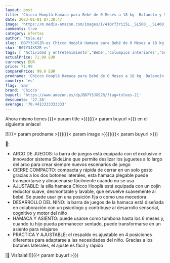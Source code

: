 ```yaml
---
layout: post
title: 'Chicco Hooplà Hamaca para Bebé de 0 Meses a 18 kg  Balancín y Silla de Bebés y Niños con Arco de Juegos  Respaldo Ajustable y Cojín Reductor  Compacta - Color Gris  Moon Grey '
date: 2023-01-01 07:30:47
image: 'https://m.media-amazon.com/images/I/41Or73rii5L._SL500_._SL400_.jpg'
comments: true
category: ofertas
author: 'tole.es'
slug: 'B07Y3JXS2R-es Chicco Hooplà Hamaca para Bebé de 0 Meses a 18 kg Balancín...'
sku: 'B07Y3JXS2R-es'
tags: [ 'Actividad y entretenimiento','Bebé','Columpios interiores','bebé','bebés','chicco','🇪🇸', ]
actualPrice: 71.99 EUR
currency: EUR
price: 71.99
comparePrice: 99.0 EUR
prodname: 'Chicco Hooplà Hamaca para Bebé de 0 Meses a 18 kg  Balancín y Silla de Bebés y Niños con Arco de Juegos  Respaldo Ajustable y Cojín Reductor  Compacta - Color Gris  Moon Grey '
country: 'es'
flag: '🇪🇸'
brand: 'Chicco'
buyurl: 'https://www.amazon.es/dp/B07Y3JXS2R/?tag=tolees-21'
descuento: '27.28'
average: '70.4413333333333'
---
```


Ahora mismo tienes [{{< param title >}}]({{< param buyurl >}}) en el siguiente enlace!

[![{{< param prodname >}}]({{< param image >}})]({{< param buyurl >}})

🔎:

- ARCO DE JUEGOS: la barra de juegos está equipada con el exclusivo e innovador sistema SlideLine que permite deslizar los juguetes a lo largo del arco para crear siempre nuevos escenarios de juego
- CIERRE COMPACTO: compacta y rápida de cerrar en un solo gesto gracias a los dos botones laterales, esta hamaca plegable puede transportarse y almacenarse fácilmente cuando no se usa
- AJUSTABLE: la silla hamaca Chicco Hooplà está equipada con un cojín reductor suave, desmontable y lavable, que envuelve suavemente al bebé. Se puede usar en una posición fija o como una mecedora
- DESARROLLO DEL NIÑO: la barra de juegos de la hamaca está diseñada en colaboración con un psicólogo y contribuye al desarrollo sensorial, cognitivo y motor del niño
- HAMACA Y ASIENTO: puede usarse como tumbona hasta los 6 meses y, cuando tu hijo pueda permanecer sentado, puede transformarse en un asiento para relajarse
- PRÁCTICA Y AJUSTABLE: el respaldo es ajustable en 4 posiciones diferentes para adaptarse a las necesidades del niño. Gracias a los botones laterales, el ajuste es fácil y rápido

[🛒 Visítala!!!]({{< param buyurl >}})
